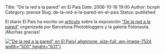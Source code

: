 Title: "De la red a la pared" en El País
Date: 2006-10-19 19:00
Author: bcnph
Category: prensa
Slug: de-la-red-a-la-pared-en-el-pais
Status: published

El diario El País ha escrito un [artículo](http://tecnologia.elpais.com/tecnologia/2006/10/19/actualidad/1161246483_850215.html) sobre la exposición ["De la red a la pared"](http://barcelonaphotobloggers.org/2006/10/16/exposicion-de-la-red-a-la-pared/) organizada por Barcelona Photobloggers y la galería Fotonauta. ¡Muchas gracias!

[!["De la red a la pared" en El País](http://fransimo.info/wp-content/uploads/2006/10/elpais.jpg){.alignnone .size-full .wp-image-7524 width="500" height="631"}](http://tecnologia.elpais.com/tecnologia/2006/10/19/actualidad/1161246483_850215.html)
